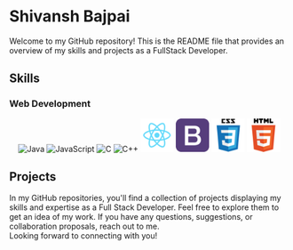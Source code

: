 # Shivansh Bajpai
Welcome to my GitHub repository! This is the README file that provides an overview of my skills and projects as a FullStack Developer.
## Skills

### Web Development
<p align="center">
  <img src="https://img.icons8.com/color/96/000000/java-coffee-cup-logo.png" alt="Java" width="60" height="60" />
  <img src="https://img.icons8.com/color/96/000000/javascript.png" alt="JavaScript" width="60" height="60" />
  <img src="https://img.icons8.com/color/96/000000/c-programming.png" alt="C" width="60" height="60" />
  <img src="https://img.icons8.com/color/96/000000/c-plus-plus-logo.png" alt="C++" width="60" height="60" />
  <img src="https://raw.githubusercontent.com/github/explore/master/topics/react/react.png" height="60" />
  <img src="https://raw.githubusercontent.com/github/explore/master/topics/bootstrap/bootstrap.png" height="60"/>
  <img src="https://raw.githubusercontent.com/github/explore/master/topics/css/css.png" height="60"/>
  <img src="https://raw.githubusercontent.com/github/explore/master/topics/html/html.png" height="60"/>
  
</p>

## Projects

In my GitHub repositories, you'll find a collection of projects displaying my skills and expertise as a Full Stack Developer. Feel free to explore them to get an idea of my work.
If you have any questions, suggestions, or collaboration proposals, reach out to me.  
Looking forward to connecting with you!






